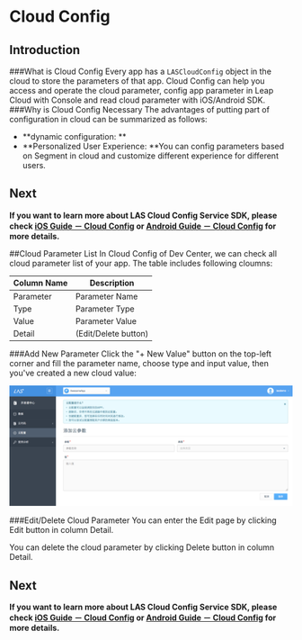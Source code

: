 # Cloud Config
## Introduction
###What is Cloud Config
Every app has a `LASCloudConfig` object in the cloud to store the parameters of that app. Cloud Config can help you access and operate the cloud parameter, config  app parameter in Leap Cloud with Console and read cloud parameter with iOS/Android SDK.
###Why is Cloud Config Necessary
The advantages of putting part of configuration in cloud can be summarized as follows:

* **dynamic configuration: **
* **Personalized User Experience: **You can config parameters based on Segment in cloud and customize different experience for different users.

## Next

**If you want to learn more about LAS Cloud Config Service SDK, please check [iOS Guide － Cloud Config](LAS_DOCS_GUIDE_LINK_PLACEHOLDER_IOS#CLOUD_CONFIG_EN) or [Android Guide － Cloud Config](LAS_DOCS_GUIDE_LINK_PLACEHOLDER_ANDROID#CLOUD_CONFIG_EN) for more details.**

##Cloud Parameter List
In Cloud Config of Dev Center, we can check all cloud parameter list of your app. The table includes following cloumns:

Column Name|Description
-------|-------
Parameter|Parameter Name
Type|Parameter Type
Value|Parameter Value
Detail|(Edit/Delete button)

###Add New Parameter
Click the "+ New Value" button on the top-left corner and fill the parameter name, choose type and input value, then you've created a new cloud value:

![imgCFAddConfig.png](../../../images/imgCFAddConfig.png)

###Edit/Delete Cloud Parameter
You can enter the Edit page by clicking Edit button in column Detail.

You can delete the cloud parameter by clicking Delete button in column Detail.

## Next

**If you want to learn more about LAS Cloud Config Service SDK, please check [iOS Guide － Cloud Config](LAS_DOCS_GUIDE_LINK_PLACEHOLDER_IOS#CLOUD_CONFIG_EN) or [Android Guide － Cloud Config](LAS_DOCS_GUIDE_LINK_PLACEHOLDER_ANDROID#CLOUD_CONFIG_EN) for more details.**
